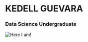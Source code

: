 # KEDELL GUEVARA

### Data Science Undergraduate

![Here I am!](kedellguevara/kedellphoto.jpg "Kedell Guevara")
